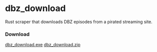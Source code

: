 # dbz_download
Rust scraper that downloads DBZ episodes from a pirated streaming site.

### Download
[dbz_download.exe](https://github.com/MachineHerald007/dbz_download/archive/master.zip)
[dbz_download.zip](https://github.com/MachineHerald007/dbz_download/archive/master.zip)
